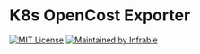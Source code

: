 # K8s OpenCost Exporter

[![MIT License](https://img.shields.io/badge/License-MIT-blue.svg)](https://github.com/infrable-io/k8s-opencost-exporter/blob/master/LICENSE)
[![Maintained by Infrable](https://img.shields.io/badge/Maintained%20by-Infrable-000000)](https://infrable.io)

